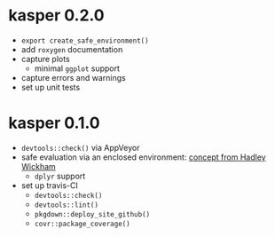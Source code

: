 # kasper 0.2.0

- `export create_safe_environment()`
- add `roxygen` documentation
- capture plots
    - minimal `ggplot` support
- capture errors and warnings
- set up unit tests

# kasper 0.1.0

- `devtools::check()` via AppVeyor
- safe evaluation via an enclosed environment:
  [concept from Hadley Wickham](https://stackoverflow.com/a/18391779/4357017)
    - `dplyr` support
- set up travis-CI
    - `devtools::check()` 
    - `devtools::lint()`
    - `pkgdown::deploy_site_github()`
    - `covr::package_coverage()`
